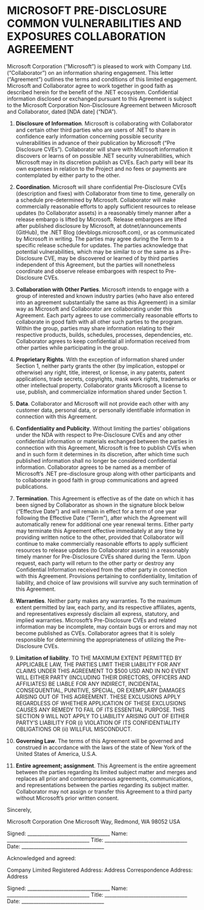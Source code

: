 # MICROSOFT PRE-DISCLOSURE COMMON VULNERABILITIES AND EXPOSURES COLLABORATION AGREEMENT

Microsoft Corporation (“Microsoft”) is pleased to work with Company Ltd. (“Collaborator”) on an information sharing engagement. This letter (“Agreement”) outlines the terms and conditions of this limited engagement. Microsoft and Collaborator agree to work  together in good faith as described herein for the benefit of the .NET ecosystem. Confidential information disclosed or exchanged  pursuant to this Agreement is subject to the Microsoft Corporation Non-Disclosure Agreement between Microsoft and Collaborator, dated [NDA date] (“NDA”).

1. **Disclosure of Information**. Microsoft is collaborating with Collaborator and certain other third parties who are users of .NET to  share in confidence early information concerning possible security vulnerabilities in advance of their publication by Microsoft (“Pre Disclosure CVEs”). Collaborator will share with Microsoft information it discovers or learns of on possible .NET security vulnerabilities, which  Microsoft may in its discretion publish as CVEs. Each party will bear its own expenses in relation to the Project and no fees or payments are contemplated by either party to the other.

2. **Coordination**. Microsoft will share confidential Pre-Disclosure CVEs (description and fixes) with Collaborator from time to time, generally on a schedule pre-determined by Microsoft. Collaborator will make commercially reasonable efforts to apply sufficient resources to release updates (to  Collaborator assets) in a reasonably timely manner after a release embargo is lifted by Microsoft. Release embargoes are lifted after published disclosure by Microsoft, at dotnet/announcements (GitHub), the .NET Blog (devblogs.microsoft.com), or as communicated by Microsoft in writing. The  parties may agree during the Term to a specific release schedule for updates. The parties acknowledge that potential vulnerabilities,  which may be similar to or the same as a Pre-Disclosure CVE, may be discovered or learned of by third parties independent of this  Agreement, but the parties will nonetheless coordinate and observe release embargoes with respect to Pre-Disclosure CVEs.

3. **Collaboration with Other Parties**. Microsoft intends to engage with a group of interested and known industry parties (who have  also entered into an agreement substantially the same as this Agreement) in a similar way as Microsoft and Collaborator are  collaborating under this Agreement. Each party agrees to use commercially reasonable efforts to collaborate in good faith with all other such parties to the program. Within the group, parties may share information relating to their respective products, builds, schedules, processes, dependencies, etc.  Collaborator agrees to keep confidential all information received from other parties while participating in the group.

4. **Proprietary Rights**. With the exception of information shared under Section 1, neither party grants the other (by implication, estoppel or otherwise) any right, title, interest, or license, in any patents, patent applications, trade secrets, copyrights, mask work rights, trademarks or other intellectual property. Collaborator grants Microsoft a license to use, publish, and commercialize information shared under Section 1.

5. **Data**. Collaborator and Microsoft will not provide each other with any customer data, personal data, or personally identifiable  information in connection with this Agreement.

6. **Confidentiality and Publicity**. Without limiting the parties’ obligations under the NDA with respect to Pre-Disclosure CVEs and any  other confidential information or materials exchanged between the parties in connection with this Agreement, Microsoft is free to  publish CVEs when and in such form it determines in its discretion, after which time such published information shall no longer be  considered confidential information. Collaborator agrees to be named as a member of Microsoft’s .NET pre-disclosure group along  with other participants and to collaborate in good faith in group communications and agreed publications.

7. **Termination**. This Agreement is effective as of the date on which it has been signed by Collaborator as shown in the signature block  below (“Effective Date”) and will remain in effect for a term of one year following the Effective Date (“Term”), after which the  Agreement will automatically renew for additional one year renewal terms. Either party may terminate this Agreement effective immediately at any time  by providing written notice to the other, provided that Collaborator will continue to make commercially reasonable efforts to apply sufficient resources to release updates (to  Collaborator assets) in a reasonably timely manner for Pre-Disclosure CVEs shared during the Term. Upon request, each party will return to the other party or destroy any Confidential Information received from the other party in connection with this Agreement. Provisions pertaining to confidentiality,  limitation of liability, and choice of law provisions will survive any such termination of this Agreement.

8. **Warranties**. Neither party makes any warranties. To the maximum extent permitted by law, each party, and its respective  affiliates, agents, and representatives expressly disclaim all express, statutory, and implied warranties. Microsoft’s Pre-Disclosure  CVEs and related information may be incomplete, may contain bugs or errors and may not become published as CVEs. Collaborator agrees that it is solely responsible for determining the appropriateness of utilizing the Pre-Disclosure CVEs.

9. **Limitation of liability**. TO THE MAXIMUM EXTENT PERMITTED BY APPLICABLE LAW, THE PARTIES LIMIT THEIR LIABILITY FOR ANY  CLAIMS UNDER THIS AGREEMENT TO $500 USD AND IN NO EVENT WILL EITHER PARTY (INCLUDING THEIR DIRECTORS, OFFICERS  AND AFFILIATES) BE LIABLE FOR ANY INDIRECT, INCIDENTAL, CONSEQUENTIAL, PUNITIVE, SPECIAL, OR EXEMPLARY DAMAGES  ARISING OUT OF THIS AGREEMENT. THESE EXCLUSIONS APPLY REGARDLESS OF WHETHER APPLICATION OF THESE EXCLUSIONS  CAUSES ANY REMEDY TO FAIL OF ITS ESSENTIAL PURPOSE. THIS SECTION 9 WILL NOT APPLY TO LIABILITY ARISING OUT OF EITHER  PARTY’S LIABILITY FOR (i) VIOLATION OF ITS CONFIDENTIALITY OBLIGATIONS OR (ii) WILLFUL MISCONDUCT.

10. **Governing Law**. The terms of this Agreement will be governed and construed in accordance with the laws of the state of  New York of the United States of America, U.S.A.

11. **Entire agreement; assignment**. This Agreement is the entire agreement between the parties regarding its limited subject matter  and merges and replaces all prior and contemporaneous agreements, communications, and representations between the parties  regarding its subject matter. Collaborator may not assign or transfer this Agreement to a third party without Microsoft’s prior  written consent.

Sincerely,

Microsoft Corporation
One Microsoft Way, Redmond, WA 98052 USA

Signed: __________________________________
Name: __________________________________
Title: __________________________________
Date: __________________________________

Acknowledged and agreed:

Company Limited
Registered Address:  Address
Correspondence Address:  Address

Signed: __________________________________
Name: __________________________________
Title: __________________________________
Date: __________________________________
